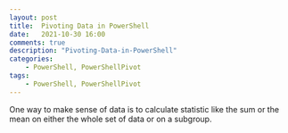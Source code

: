 ```yaml
---
layout: post
title:  Pivoting Data in PowerShell
date:   2021-10-30 16:00
comments: true
description: "Pivoting-Data-in-PowerShell"
categories:
    - PowerShell, PowerShellPivot
tags:
    - PowerShell, PowerShellPivot
---
```


One way to make sense of data is to calculate statistic like the sum or the mean on either the whole set of data or on a subgroup.